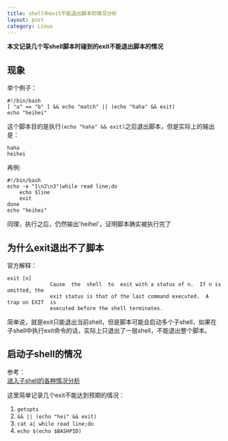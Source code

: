 ```yaml
---
title: shell中exit不能退出脚本的情况分析
layout: post
category: Linux
---
```

**本文记录几个写shell脚本时碰到的exit不能退出脚本的情况**

## 现象
举个例子：
```shell
#!/bin/bash
[ "a" == "b" ] && echo "match" || (echo "haha" && exit)
echo "heihei"
```
这个脚本目的是执行`(echo "haha" && exit)`之后退出脚本，但是实际上的输出是：
```shell
haha
heihei
```
再例:
```shell
#!/bin/bash
echo -e "1\n2\n3"|while read line;do
    echo $line
    exit
done
echo "heihei"
```
同理，执行之后，仍然输出'heihei'，证明脚本确实被执行完了

## 为什么exit退出不了脚本
官方解释：
```shell
exit [n]
              Cause  the  shell  to  exit with a status of n.  If n is omitted, the
              exit status is that of the last command executed.  A trap on EXIT  is
              executed before the shell terminates.
```
简单说，就是exit只能退出当前shell，但是脚本可能会启动多个子shell，如果在子shell中执行exit命令的话，实际上只退出了一层shell，不能退出整个脚本。

## 启动子shell的情况
参考：  
[进入子shell的各种情况分析](https://blog.csdn.net/ma524654165/article/details/77673082)

这里简单记录几个exit不能达到预期的情况：
1. `getopts`
2. `&& || (echo "hei" && exit)`
3. `cat a| while read line;do`
4. `echo $(echo $BASHPID)`
	